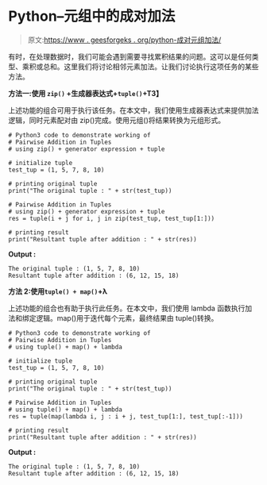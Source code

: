 # Python–元组中的成对加法

> 原文:[https://www . geesforgeks . org/python-成对元组加法/](https://www.geeksforgeeks.org/python-pairwise-addition-in-tuples/)

有时，在处理数据时，我们可能会遇到需要寻找累积结果的问题。这可以是任何类型、乘积或总和。这里我们将讨论相邻元素加法。让我们讨论执行这项任务的某些方法。

**方法一:使用 `zip()` +生成器表达式+`tuple()`+T3】**

上述功能的组合可用于执行该任务。在本文中，我们使用生成器表达式来提供加法逻辑，同时元素配对由 zip()完成。使用元组()将结果转换为元组形式。

```
# Python3 code to demonstrate working of
# Pairwise Addition in Tuples
# using zip() + generator expression + tuple

# initialize tuple
test_tup = (1, 5, 7, 8, 10)

# printing original tuple
print("The original tuple : " + str(test_tup))

# Pairwise Addition in Tuples
# using zip() + generator expression + tuple
res = tuple(i + j for i, j in zip(test_tup, test_tup[1:]))

# printing result
print("Resultant tuple after addition : " + str(res))
```

**Output :**

```
The original tuple : (1, 5, 7, 8, 10)
Resultant tuple after addition : (6, 12, 15, 18)

```

**方法 2:使用`tuple() + map()`+λ**

上述功能的组合也有助于执行此任务。在本文中，我们使用 lambda 函数执行加法和绑定逻辑。map()用于迭代每个元素，最终结果由 tuple()转换。

```
# Python3 code to demonstrate working of
# Pairwise Addition in Tuples
# using tuple() + map() + lambda

# initialize tuple
test_tup = (1, 5, 7, 8, 10)

# printing original tuple
print("The original tuple : " + str(test_tup))

# Pairwise Addition in Tuples
# using tuple() + map() + lambda
res = tuple(map(lambda i, j : i + j, test_tup[1:], test_tup[:-1]))

# printing result
print("Resultant tuple after addition : " + str(res))
```

**Output :**

```
The original tuple : (1, 5, 7, 8, 10)
Resultant tuple after addition : (6, 12, 15, 18)

```